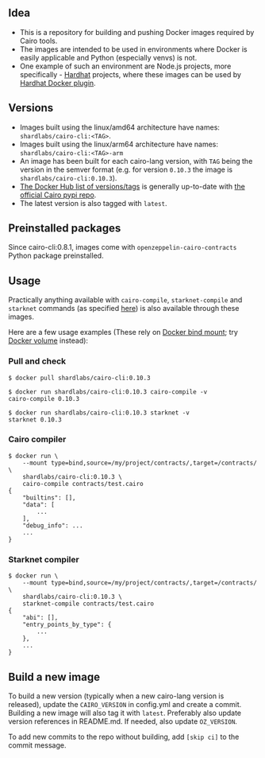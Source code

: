 ## Idea

- This is a repository for building and pushing Docker images required by Cairo tools.
- The images are intended to be used in environments where Docker is easily applicable and Python (especially venvs) is not.
- One example of such an environment are Node.js projects, more specifically - [Hardhat](https://github.com/nomiclabs/hardhat) projects, where these images can be used by [Hardhat Docker plugin](https://www.npmjs.com/package/@nomiclabs/hardhat-docker).

## Versions

- Images built using the linux/amd64 architecture have names: `shardlabs/cairo-cli:<TAG>`.
- Images built using the linux/arm64 architecture have names: `shardlabs/cairo-cli:<TAG>-arm`
- An image has been built for each cairo-lang version, with `TAG` being the version in the semver format (e.g. for version `0.10.3` the image is `shardlabs/cairo-cli:0.10.3`).
- [The Docker Hub list of versions/tags](https://hub.docker.com/repository/registry-1.docker.io/shardlabs/cairo-cli/tags) is generally up-to-date with [the official Cairo pypi repo](https://pypi.org/pypi/cairo-lang/json).
- The latest version is also tagged with `latest`.

## Preinstalled packages

Since cairo-cli:0.8.1, images come with `openzeppelin-cairo-contracts` Python package preinstalled.

## Usage

Practically anything available with `cairo-compile`, `starknet-compile` and `starknet` commands (as specified [here](https://www.cairo-lang.org/docs/hello_starknet/index.html)) is also available through these images.

Here are a few usage examples (These rely on [Docker bind mount](https://docs.docker.com/storage/bind-mounts/); try [Docker volume](https://docs.docker.com/storage/volumes/) instead):

### Pull and check

```
$ docker pull shardlabs/cairo-cli:0.10.3

$ docker run shardlabs/cairo-cli:0.10.3 cairo-compile -v
cairo-compile 0.10.3

$ docker run shardlabs/cairo-cli:0.10.3 starknet -v
starknet 0.10.3
```

### Cairo compiler

```
$ docker run \
    --mount type=bind,source=/my/project/contracts/,target=/contracts/ \
    shardlabs/cairo-cli:0.10.3 \
    cairo-compile contracts/test.cairo
{
    "builtins": [],
    "data": [
        ...
    ],
    "debug_info": ...
    ...
}
```

### Starknet compiler

```
$ docker run \
    --mount type=bind,source=/my/project/contracts/,target=/contracts/ \
    shardlabs/cairo-cli:0.10.3 \
    starknet-compile contracts/test.cairo
{
    "abi": [],
    "entry_points_by_type": {
        ...
    },
    ...
}
```

## Build a new image

To build a new version (typically when a new cairo-lang version is released), update the `CAIRO_VERSION` in config.yml and create a commit. Building a new image will also tag it with `latest`. Preferably also update version references in README.md. If needed, also update `OZ_VERSION`.

To add new commits to the repo without building, add `[skip ci]` to the commit message.

